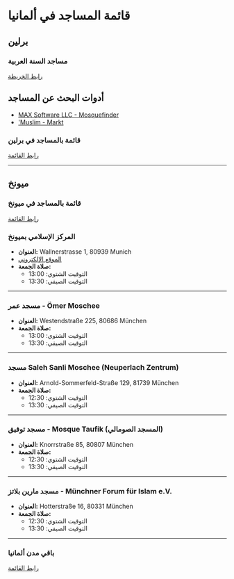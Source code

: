 # قائمة المساجد في ألمانيا

## برلين
### مساجد السنة العربية
[رابط الخريطة](https://goo.gl/maps/7J9z3oYr8vmAj7nKA)

## أدوات البحث عن المساجد
- [MAX Software LLC - Mosquefinder](https://www.moscheesuche.de/)
- ['Muslim - Markt](http://muslim-markt.de/moscheen)

### قائمة بالمساجد في برلين
[رابط القائمة](http://muslim-markt.de/moscheen/staedte_d/staedte_b/berlin.htm)

---

## ميونخ
### قائمة بالمساجد في ميونخ
[رابط القائمة](http://muslim-markt.de/moscheen/staedte_d/staedte_m/muenchen.htm)

### المركز الإسلامي بميونخ
- **العنوان:** Wallnerstrasse 1, 80939 Munich  
- [الموقع الإلكتروني](http://www.islamisches-zentrum-muenchen.de/)  
- **صلاة الجمعة:**  
  - التوقيت الشتوي: 13:00  
  - التوقيت الصيفي: 13:30  

---

### مسجد عمر - Ömer Moschee
- **العنوان:** Westendstraße 225, 80686 München  
- **صلاة الجمعة:**  
  - التوقيت الشتوي: 13:00  
  - التوقيت الصيفي: 13:30  

---

### مسجد Saleh Sanli Moschee (Neuperlach Zentrum)
- **العنوان:** Arnold-Sommerfeld-Straße 129, 81739 München  
- **صلاة الجمعة:**  
  - التوقيت الشتوي: 12:30  
  - التوقيت الصيفي: 13:30  

---

### مسجد توفيق - Mosque Taufik (المسجد الصومالي)
- **العنوان:** Knorrstraße 85, 80807 München  
- **صلاة الجمعة:**  
  - التوقيت الشتوي: 12:30  
  - التوقيت الصيفي: 13:30  

---

### مسجد مارين بلاتز - Münchner Forum für Islam e.V.
- **العنوان:** Hotterstraße 16, 80331 München  
- **صلاة الجمعة:**  
  - التوقيت الشتوي: 12:30  
  - التوقيت الصيفي: 13:30  

---

### باقي مدن ألمانيا
[رابط القائمة](http://muslim-markt.de/moscheen/)

